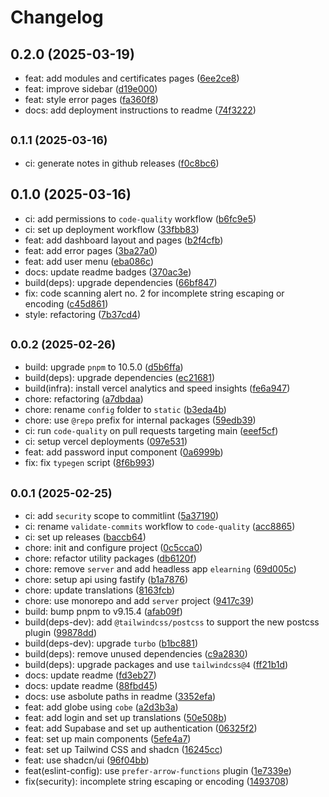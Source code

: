 # Changelog

## 0.2.0 (2025-03-19)

* feat: add modules and certificates pages ([6ee2ce8](https://github.com/joint-it/glore/commit/6ee2ce8))
* feat: improve sidebar ([d19e000](https://github.com/joint-it/glore/commit/d19e000))
* feat: style error pages ([fa360f8](https://github.com/joint-it/glore/commit/fa360f8))
* docs: add deployment instructions to readme ([74f3222](https://github.com/joint-it/glore/commit/74f3222))

## <small>0.1.1 (2025-03-16)</small>

* ci: generate notes in github releases ([f0c8bc6](https://github.com/joint-it/glore/commit/f0c8bc6))

## 0.1.0 (2025-03-16)

* ci: add permissions to `code-quality` workflow ([b6fc9e5](https://github.com/joint-it/glore/commit/b6fc9e5))
* ci: set up deployment workflow ([33fbb83](https://github.com/joint-it/glore/commit/33fbb83))
* feat: add dashboard layout and pages ([b2f4cfb](https://github.com/joint-it/glore/commit/b2f4cfb))
* feat: add error pages ([3ba27a0](https://github.com/joint-it/glore/commit/3ba27a0))
* feat: add user menu ([eba086c](https://github.com/joint-it/glore/commit/eba086c))
* docs: update readme badges ([370ac3e](https://github.com/joint-it/glore/commit/370ac3e))
* build(deps): upgrade dependencies ([66bf847](https://github.com/joint-it/glore/commit/66bf847))
* fix: code scanning alert no. 2 for incomplete string escaping or encoding ([c45d861](https://github.com/joint-it/glore/commit/c45d861))
* style: refactoring ([7b37cd4](https://github.com/joint-it/glore/commit/7b37cd4))

## <small>0.0.2 (2025-02-26)</small>

* build: upgrade `pnpm` to 10.5.0 ([d5b6ffa](https://github.com/joint-it/glore/commit/d5b6ffa))
* build(deps): upgrade dependencies ([ec21681](https://github.com/joint-it/glore/commit/ec21681))
* build(infra): install vercel analytics and speed insights ([fe6a947](https://github.com/joint-it/glore/commit/fe6a947))
* chore: refactoring ([a7dbdaa](https://github.com/joint-it/glore/commit/a7dbdaa))
* chore: rename `config` folder to `static` ([b3eda4b](https://github.com/joint-it/glore/commit/b3eda4b))
* chore: use `@repo` prefix for internal packages ([59edb39](https://github.com/joint-it/glore/commit/59edb39))
* ci: run `code-quality` on pull requests targeting main ([eeef5cf](https://github.com/joint-it/glore/commit/eeef5cf))
* ci: setup vercel deployments ([097e531](https://github.com/joint-it/glore/commit/097e531))
* feat: add password input component ([0a6999b](https://github.com/joint-it/glore/commit/0a6999b))
* fix: fix `typegen` script ([8f6b993](https://github.com/joint-it/glore/commit/8f6b993))

## <small>0.0.1 (2025-02-25)</small>

* ci: add `security` scope to commitlint ([5a37190](https://github.com/joint-it/glore/commit/5a37190))
* ci: rename `validate-commits` workflow to `code-quality` ([acc8865](https://github.com/joint-it/glore/commit/acc8865))
* ci: set up releases ([baccb64](https://github.com/joint-it/glore/commit/baccb64))
* chore: init and configure project ([0c5cca0](https://github.com/joint-it/glore/commit/0c5cca0))
* chore: refactor utility packages ([db6120f](https://github.com/joint-it/glore/commit/db6120f))
* chore: remove `server` and add headless app `elearning` ([69d005c](https://github.com/joint-it/glore/commit/69d005c))
* chore: setup api using fastify ([b1a7876](https://github.com/joint-it/glore/commit/b1a7876))
* chore: update translations ([8163fcb](https://github.com/joint-it/glore/commit/8163fcb))
* chore: use monorepo and add `server` project ([9417c39](https://github.com/joint-it/glore/commit/9417c39))
* build: bump pnpm to v9.15.4 ([afab09f](https://github.com/joint-it/glore/commit/afab09f))
* build(deps-dev): add `@tailwindcss/postcss` to support the new postcss plugin ([99878dd](https://github.com/joint-it/glore/commit/99878dd))
* build(deps-dev): upgrade `turbo` ([b1bc881](https://github.com/joint-it/glore/commit/b1bc881))
* build(deps): remove unused dependencies ([c9a2830](https://github.com/joint-it/glore/commit/c9a2830))
* build(deps): upgrade packages and use `tailwindcss@4` ([ff21b1d](https://github.com/joint-it/glore/commit/ff21b1d))
* docs: update readme ([fd3eb27](https://github.com/joint-it/glore/commit/fd3eb27))
* docs: update readme ([88fbd45](https://github.com/joint-it/glore/commit/88fbd45))
* docs: use asbolute paths in readme ([3352efa](https://github.com/joint-it/glore/commit/3352efa))
* feat: add globe using `cobe` ([a2d3b3a](https://github.com/joint-it/glore/commit/a2d3b3a))
* feat: add login and set up translations ([50e508b](https://github.com/joint-it/glore/commit/50e508b))
* feat: add Supabase and set up authentication ([06325f2](https://github.com/joint-it/glore/commit/06325f2))
* feat: set up main components ([5efe4a7](https://github.com/joint-it/glore/commit/5efe4a7))
* feat: set up Tailwind CSS and shadcn ([16245cc](https://github.com/joint-it/glore/commit/16245cc))
* feat: use shadcn/ui ([96f04bb](https://github.com/joint-it/glore/commit/96f04bb))
* feat(eslint-config): use `prefer-arrow-functions` plugin ([1e7339e](https://github.com/joint-it/glore/commit/1e7339e))
* fix(security): incomplete string escaping or encoding ([1493708](https://github.com/joint-it/glore/commit/1493708))
